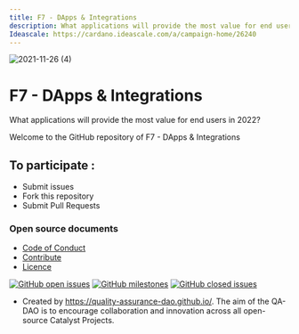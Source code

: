 ```yaml
---
title: F7 - DApps & Integrations
description: What applications will provide the most value for end users in 2022?
Ideascale: https://cardano.ideascale.com/a/campaign-home/26240
---
```

![2021-11-26 (4)](https://user-images.githubusercontent.com/25156451/143625589-83041d24-125c-42fb-82ec-77dae53223bd.png)

# F7 - DApps & Integrations

What applications will provide the most value for end users in 2022?

Welcome to the GitHub repository of F7 - DApps & Integrations

## To participate :
* Submit issues
* Fork this repository
* Submit Pull Requests

### Open source documents 
- [Code of Conduct](https://github.com/Catalyst-Challenges/F7-DApps-and-Integrations/blob/main/CODE-OF-CONDUCT.md)
- [Contribute](https://github.com/Catalyst-Challenges/F7-DApps-and-Integrations/blob/main/CONTRIBUTE.md)
- [Licence](https://github.com/Catalyst-Challenges/F7-DApps-and-Integrations/blob/main/LICENSE)

[![GitHub open issues](https://img.shields.io/github/issues/Catalyst-Challenges/F7-DApps-and-Integrations?style=flat-square)](https://github.com/Catalyst-Challenges/F7-DApps-and-Integrations/issues)
[![GitHub milestones](https://img.shields.io/github/milestones/open/Catalyst-Challenges/F7-DApps-and-Integrations?style=flat-square)](https://github.com/Catalyst-Challenges/F7-DApps-and-Integrations/milestones)
[![GitHub closed issues](https://img.shields.io/github/issues-closed-raw/Catalyst-Challenges/F7-DApps-and-Integrations?style=flat-square)](https://github.com/Catalyst-Challenges/F7-DApps-and-Integrations/issues?q=is%3Aissue+is%3Aclosed)


- Created by https://quality-assurance-dao.github.io/. The aim of the QA-DAO is to encourage collaboration and innovation across all open-source Catalyst Projects.

